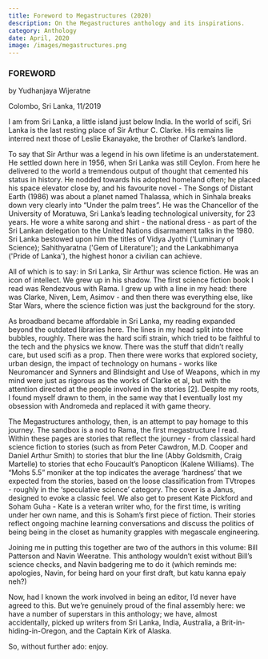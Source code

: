 ```yaml
---
title: Foreword to Megastructures (2020)
description: On the Megastructures anthology and its inspirations.
category: Anthology
date: April, 2020
image: /images/megastructures.png
---
```



### FOREWORD

by Yudhanjaya Wijeratne

Colombo, Sri Lanka, 11/2019
 

I am from Sri Lanka, a little island just below India. In the world of scifi, Sri Lanka is the last resting place of Sir Arthur C. Clarke. His remains lie interred next those of Leslie Ekanayake, the brother of Clarke’s landlord.

To say that Sir Arthur was a legend in his own lifetime is an understatement. He settled down here in 1956, when Sri Lanka was still Ceylon. From here he delivered to the world a tremendous output of thought that cemented his status in history. He nodded towards his adopted homeland often; he placed his space elevator close by, and his favourite novel - The Songs of Distant Earth (1986) was about a planet named Thalassa, which in Sinhala breaks down very clearly into “Under the palm trees”. He was the Chancellor of the University of Moratuwa, Sri Lanka’s leading technological university, for 23 years. He wore a white sarong and shirt - the national dress - as part of the Sri Lankan delegation to the United Nations disarmament talks in the 1980. Sri Lanka bestowed upon him the titles of Vidya Jyothi ('Luminary of Science); Sahithyaratna ('Gem of Literature'); and the Lankabhimanya ('Pride of Lanka'), the highest honor a civilian can achieve.

All of which is to say: in Sri Lanka, Sir Arthur was science fiction. He was an icon of intellect. We grew up in his shadow. The first science fiction book I read was Rendezvous with Rama. I grew up with a line in my head: there was Clarke, Niven, Lem, Asimov - and then there was everything else, like Star Wars, where the science fiction was just the background for the story.

As broadband became affordable in Sri Lanka, my reading expanded beyond the outdated libraries here. The lines in my head split into three bubbles, roughly. There was the hard scifi strain, which tried to be faithful to the tech and the physics we know. There was the stuff that didn’t really care, but used scifi as a prop. Then there were works that explored society, urban design, the impact of technology on humans - works like Neuromancer and Synners and Blindsight and Use of Weapons, which in my mind were just as rigorous as the works of Clarke et al, but with the attention directed at the people involved in the stories [2]. Despite my roots, I found myself drawn to them, in the same way that I eventually lost my obsession with Andromeda and replaced it with game theory.

The Megastructures anthology, then, is an attempt to pay homage to this journey. The sandbox is a nod to Rama, the first megastructure I read. Within these pages are stories that reflect the journey - from classical hard science fiction to stories (such as from Peter Cawdron, M.D. Cooper and Daniel Arthur Smith) to stories that blur the line (Abby Goldsmith, Craig Martelle) to stories that echo Foucault’s Panopticon (Kalene Williams). The “Mohs 5.5” moniker at the top indicates the average ‘hardness’ that we expected from the stories, based on the loose classification from TVtropes - roughly in the ‘speculative science’ category. The cover is a Janus, designed to evoke a classic feel.  We also get to present Kate Pickford and Soham Guha - Kate is a veteran writer who, for the first time, is writing under her own name, and this is Soham’s first piece of fiction. Their stories reflect ongoing machine learning conversations and discuss the politics of being being in the closet as humanity grapples with megascale engineering.

Joining me in putting this together are two of the authors in this volume: Bill Patterson and Navin Weeratne. This anthology wouldn’t exist without Bill’s science checks, and Navin badgering me to do it (which reminds me: apologies, Navin, for being hard on your first draft, but katu kanna epaiy neh?)

Now, had I known the work involved in being an editor, I’d never have agreed to this. But we’re genuinely proud of the final assembly here: we have a number of superstars in this anthology; we have, almost accidentally, picked up writers from Sri Lanka, India, Australia, a Brit-in-hiding-in-Oregon, and the Captain Kirk of Alaska. 

So, without further ado: enjoy.
